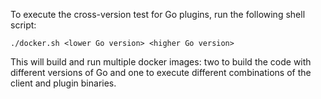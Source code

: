To execute the cross-version test for Go plugins, run the following shell script:

    ./docker.sh <lower Go version> <higher Go version>

This will build and run multiple docker images: two to build the code with different versions of Go and one to execute
different combinations of the client and plugin binaries.
